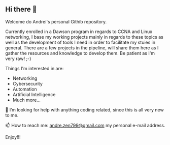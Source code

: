 ## Hi there 👋

Welcome do Andrei's personal Githib repository. 

Currently enrolled in a Dawson program in regards to CCNA and Linux networking, I base my working projects mainly in regards to these topics as well as the development of tools I need in order to facilitate my stuies in general. There are a few projects in the pipeline, will share them here as I gather the resources and knowledge to develop them. Be patient as I'm very raw! ;-)

Things I'm interested in are:

- Networking 
- Cybersecurity
- Automation
- Artificial Intelligence
- Much more...

🤔 I’m looking for help with anything coding related, since this is all very new to me. 

📫 How to reach me: andre.zen799@gmail.com my personal e-mail address.

Enjoy!!! 
